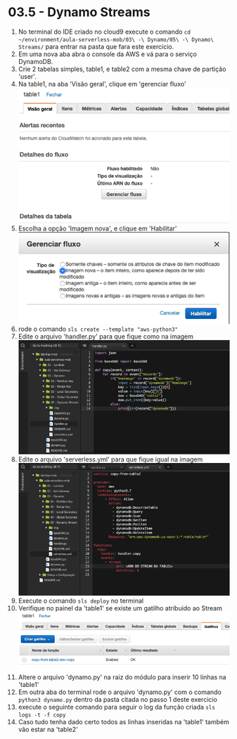 # 03.5 - Dynamo Streams

1. No terminal do IDE criado no cloud9 execute o comando `cd ~/environment/aula-serverless-mob/03\ -\ Dynamo/05\ -\ Dynamo\ Streams/` para entrar na pasta que fara este exercicio.
2. Em uma nova aba abra o console da AWS e vá para o serviço DynamoDB. 
3. Crie 2 tabelas simples, table1, e table2 com a mesma chave de partição 'user'.
4. Na table1, na aba 'Visão geral', clique em 'gerenciar fluxo'
![img/dynamoStreams-01.png](img/dynamoStreams-01.png)
3. Escolha a opção 'Imagem nova', e clique em 'Habilitar'
![img/dynamoStreams-0.png](img/dynamoStreams-02.png)
1. rode o comando `sls create --template "aws-python3"`
2. Edite o arquivo 'handler.py' para que fique como na imagem
![img/dynamoStreams-03.png](img/dynamoStreams-03.png)
8. Edite o arquivo 'serverless.yml' para que fique igual na imagem
![img/dynamoStreams-04.png](img/dynamoStreams-04.png)
1. Execute o comando `sls deploy` no terminal
2.  Verifique no painel da 'table1' se existe um gatilho atribuido ao Stream
![img/dynamoStreams-05.png](img/dynamoStreams-05.png) 
12. Altere o arquivo 'dynamo.py' na raiz do módulo para inserir 10 linhas na 'table1'
13. Em outra aba do terminal rode o arquivo 'dynamo.py' com o comando `python3 dynamo.py` dentro da pasta citada no passo 1 deste exercicio
14. execute o seguinte comando para seguir o log da função criada `sls logs -t -f copy` 
15. Caso tudo tenha dado certo todos as linhas inseridas na 'table1' também vão estar na 'table2'
